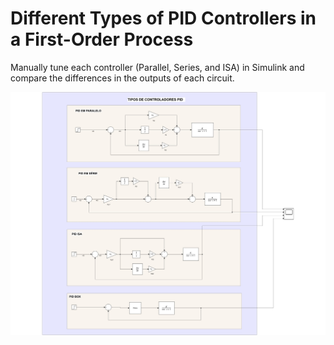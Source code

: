 
# Different Types of PID Controllers in a First-Order Process

Manually tune each controller (Parallel, Series, and ISA) in Simulink and compare the differences in the outputs of each circuit.

<img src="../lesson_images/lesson_07_PID_types.jpg" alt="Different Types of PID Controllers" width="850"/>







